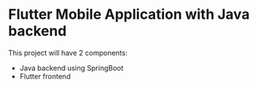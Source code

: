 # Flutter Mobile Application with Java backend

This project will have 2 components:

* Java backend using SpringBoot
* Flutter frontend
